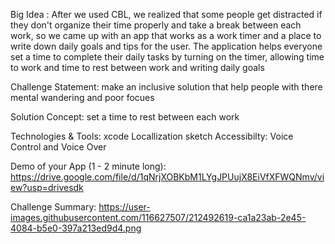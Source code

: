 Big Idea :
After we used CBL, we realized that some people get distracted if they don't organize their time properly and take a break between each work, so we came up with an app that works as a work timer and a place to write down daily goals and tips for the user. The application helps everyone set a time to complete their daily tasks by turning on the timer, allowing time to work and time to rest between work and writing daily goals

Challenge Statement:
make an inclusive solution that help people with there mental wandering and poor focues

Solution Concept:
set a time to rest between each work

Technologies & Tools:
xcode
Locallization
sketch
Accessibilty: Voice Control and Voice Over

Demo of your App (1 - 2 minute long):
https://drive.google.com/file/d/1qNrjXOBKbM1LYgJPUujX8EiVfXFWQNmv/view?usp=drivesdk

Challenge Summary:
https://user-images.githubusercontent.com/116627507/212492619-ca1a23ab-2e45-4084-b5e0-397a213ed9d4.png
